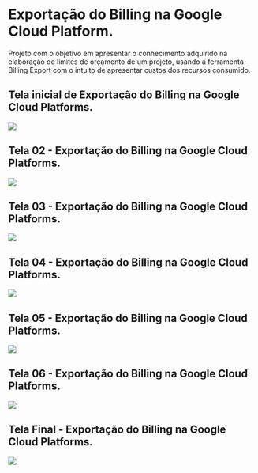 # Exportação do Billing na Google Cloud Platform.

Projeto com o objetivo em apresentar o conhecimento adquirido na elaboração de limites de orçamento de um projeto, usando a ferramenta Billing Export com o intuito de apresentar custos dos recursos consumido.

## Tela inicial de Exportação do Billing na Google Cloud Platforms.

![](https://github.com/andrerj2000/Dio_DevOps_Banco_Carrefour/blob/main/Exporta%C3%A7%C3%A3o_do_Billing_na_Google_Cloud_Platform/tela01.png)

## Tela 02 - Exportação do Billing na Google Cloud Platforms.

![](https://github.com/andrerj2000/Dio_DevOps_Banco_Carrefour/blob/main/Exporta%C3%A7%C3%A3o_do_Billing_na_Google_Cloud_Platform/tela02.png)

## Tela 03 - Exportação do Billing na Google Cloud Platforms.

![](https://github.com/andrerj2000/Dio_DevOps_Banco_Carrefour/blob/main/Exporta%C3%A7%C3%A3o_do_Billing_na_Google_Cloud_Platform/tela03.png)

## Tela 04 - Exportação do Billing na Google Cloud Platforms.

![](https://github.com/andrerj2000/Dio_DevOps_Banco_Carrefour/blob/main/Exporta%C3%A7%C3%A3o_do_Billing_na_Google_Cloud_Platform/tela04.png)

## Tela 05 - Exportação do Billing na Google Cloud Platforms.

![](https://github.com/andrerj2000/Dio_DevOps_Banco_Carrefour/blob/main/Exporta%C3%A7%C3%A3o_do_Billing_na_Google_Cloud_Platform/tela05.png)

## Tela 06 - Exportação do Billing na Google Cloud Platforms.

![](https://github.com/andrerj2000/Dio_DevOps_Banco_Carrefour/blob/main/Exporta%C3%A7%C3%A3o_do_Billing_na_Google_Cloud_Platform/tela06.png)

## Tela Final - Exportação do Billing na Google Cloud Platforms.

![](https://github.com/andrerj2000/Dio_DevOps_Banco_Carrefour/blob/main/Exporta%C3%A7%C3%A3o_do_Billing_na_Google_Cloud_Platform/tela07.png)

